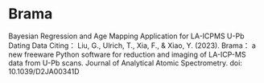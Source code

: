 # Brama
Bayesian Regression and Age Mapping Application for  LA-ICPMS U-Pb Dating Data
Citing：
Liu, G., Ulrich, T., Xia, F., & Xiao, Y. (2023). Brama： a new freeware Python software for reduction and imaging of LA-ICP-MS data from U-Pb scans. Journal of Analytical Atomic Spectrometry. doi: 10.1039/D2JA00341D

